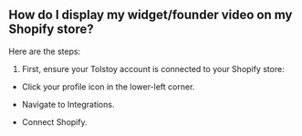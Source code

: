 ## How do I display my widget/founder video on my Shopify store?

Here are the steps:

1. First, ensure your Tolstoy account is connected to your Shopify store:

- Click your profile icon in the lower-left corner.

- Navigate to Integrations.

- Connect Shopify.

